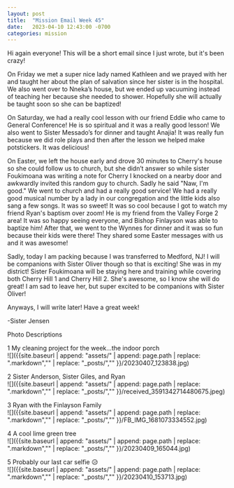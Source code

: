```yaml
---
layout: post
title:  "Mission Email Week 45"
date:   2023-04-10 12:43:00 -0700
categories: mission
---
```

Hi again everyone! This will be a short email since I just wrote, but it's been crazy!

On Friday we met a super nice lady named Kathleen and we prayed with her and taught her about the plan of salvation since her sister is in the hospital. We also went over to Nneka’s house, but we ended up vacuuming instead of teaching her because she needed to shower. Hopefully she will actually be taught soon so she can be baptized!

On Saturday, we had a really cool lesson with our friend Eddie who came to General Conference! He is so spiritual and it was a really good lesson! We also went to Sister Messado’s for dinner and taught Anajia! It was really fun because we did role plays and then after the lesson we helped make potstickers. It was delicious!

On Easter, we left the house early and drove 30 minutes to Cherry's house so she could follow us to church, but she didn’t answer so while sister Foukimoana was writing a note for Cherry I knocked on a nearby door and awkwardly invited this random guy to church. Sadly he said "Naw, I'm good." We went to church and had a really good service! We had a really good musical number by a lady in our congregation and the little kids also sang a few songs. It was so sweet! It was so cool because I got to watch my friend Ryan's baptism over zoom! He is my friend from the Valley Forge 2 area! It was so happy seeing everyone, and Bishop Finlayson was able to baptize him! After that, we went to the Wynnes for dinner and it was so fun because their kids were there! They shared some Easter messages with us and it was awesome!

Sadly, today I am packing because I was transferred to Medford, NJ! I will be companions with Sister Oliver though so that is exciting! She was in my district! Sister Foukimoana will be staying here and training while covering both Cherry Hill 1 and Cherry Hill 2. She's awesome, so I know she will do great! I am sad to leave her, but super excited to be companions with Sister Oliver!

Anyways, I will write later! Have a great week!

-Sister Jensen

Photo Descriptions  

1 My cleaning project for the week...the indoor porch   
![]({{site.baseurl | append: "assets/" | append:  page.path | replace: ".markdown","" | replace: "_posts/",""  }}/20230407_123838.jpg)

2 Sister Anderson, Sister Giles, and Ryan   
![]({{site.baseurl | append: "assets/" | append:  page.path | replace: ".markdown","" | replace: "_posts/",""  }}/received_3591342714480675.jpeg)

3 Ryan with the Finlayson Family   
![]({{site.baseurl | append: "assets/" | append:  page.path | replace: ".markdown","" | replace: "_posts/",""  }}/FB_IMG_1681073334552.jpg)

4 A cool lime green tree   
![]({{site.baseurl | append: "assets/" | append:  page.path | replace: ".markdown","" | replace: "_posts/",""  }}/20230409_165044.jpg)

5 Probably our last car selfie 😥   
![]({{site.baseurl | append: "assets/" | append:  page.path | replace: ".markdown","" | replace: "_posts/",""  }}/20230410_153713.jpg)
